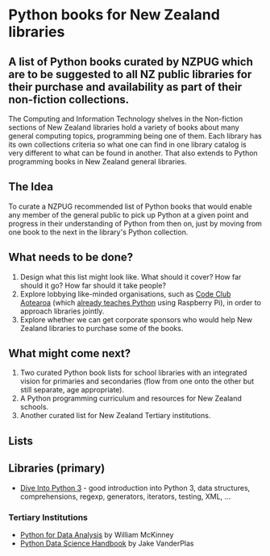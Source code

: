 # Python books for New Zealand libraries
## A list of Python books curated by NZPUG which are to be suggested to all NZ public libraries for their purchase and availability as part of their non-fiction collections.

The Computing and Information Technology shelves in the Non-fiction sections of New Zealand libraries hold a variety of books about many general computing topics, programming being one of them. Each library has its own collections criteria so what one can find in one library catalog is very different to what can be found in another. That also extends to Python programming books in New Zealand general libraries.

## The Idea

To curate a NZPUG recommended list of Python books that would enable any member of the general public to pick up Python at a given point and progress in their understanding of Python from then on, just by moving from one book to the next in the library's Python collection.

## What needs to be done?

1. Design what this list might look like. What should it cover? How far should it go? How far should it take people?
2. Explore lobbying like-minded organisations, such as [Code Club Aotearoa](https://codeclub.nz/page/about) (which [already teaches Python](https://codeclub.nz/page/code-club-projects) using Raspberry Pi), in order to approach libraries jointly.
3. Explore whether we can get corporate sponsors who would help New Zealand libraries to purchase some of the books.

## What might come next?

1. Two curated Python book lists for school libraries with an integrated vision for primaries and secondaries (flow from one onto the other but still separate, age appropriate).
2. A Python programming curriculum and resources for New Zealand schools.
3. Another curated list for New Zealand Tertiary institutions.


## Lists

## Libraries (primary)

* [Dive Into Python 3](https://www.amazon.com/gp/product/1430224150) - good introduction into Python 3, data structures, comprehensions, regexp, generators, iterators, testing, XML, ...

### Tertiary Institutions

* [Python for Data Analysis](http://shop.oreilly.com/product/0636920023784.do) by William McKinney
* [Python Data Science Handbook](https://jakevdp.github.io/PythonDataScienceHandbook/) by Jake VanderPlas

